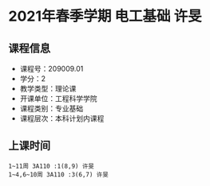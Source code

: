 # 2021年春季学期 电工基础 许旻






## 课程信息

- 课程号：209009.01
- 学分：2
- 教学类型：理论课
- 开课单位：工程科学学院
- 课程类别：专业基础
- 课程层次：本科计划内课程

## 上课时间

```
1~11周 3A110 :1(8,9) 许旻
1~4,6~10周 3A110 :3(6,7) 许旻
```

